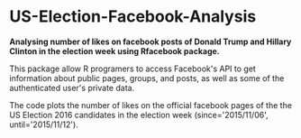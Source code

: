 # US-Election-Facebook-Analysis
<b>Analysing number of likes on facebook posts of Donald Trump and Hillary Clinton in the election week using Rfacebook package.</b>

This package allow R programers to access Facebook's API to get information about public pages, groups, and posts, as well as some of the authenticated user's private data.

The code plots the number of likes on the official facebook pages of the the US Election 2016 candidates in the election week (since='2015/11/06', until='2015/11/12').

